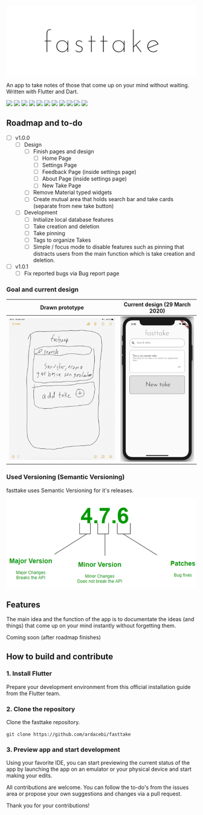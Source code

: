 <img src="/readme_assets/fasttake_repo.png" alt="fasttake logo" align="middle">

An app to take notes of those that come up on your mind without waiting. Written with Flutter and Dart.

<img src="https://img.shields.io/github/repo-size/ardacebi/fasttake?style=flat-square"></img>
<img src="https://img.shields.io/github/commit-activity/m/ardacebi/fasttake?style=flat-square"></img>
<img src="https://img.shields.io/github/contributors/ardacebi/fasttake?style=flat-square"></img>
<img src="https://img.shields.io/github/v/release/ardacebi/fasttake?label=latest%20stable%20release&style=flat-square"></img>
<img src="https://img.shields.io/github/v/release/ardacebi/fasttake?include_prereleases&label=latest%20pre-release&style=flat-square"></img>
<img src="https://img.shields.io/github/license/ardacebi/fasttake?style=flat-square"></img>
<img src="https://img.shields.io/github/issues/ardacebi/fasttake?style=flat-square"></img>
<img src="https://img.shields.io/github/repo-size/ardacebi/fasttake?style=flat-square"></img>
<img src="https://img.shields.io/github/repo-size/ardacebi/fasttake?style=flat-square"></img>
<img src="https://img.shields.io/github/repo-size/ardacebi/fasttake?style=flat-square"></img>
<img src="https://img.shields.io/github/stars/ardacebi/fasttake?style=social"></img>

## Roadmap and to-do
- [ ] v1.0.0
  - [ ] Design
    - [ ] Finish pages and design
        - [ ] Home Page
        - [ ] Settings Page
        - [ ] Feedback Page (inside settings page)
        - [ ] About Page (inside settings page)
        - [ ] New Take Page
    - [ ] Remove Material typed widgets
    - [ ] Create mutual area that holds search bar and take cards (separate from new take button)
  - [ ] Development
    - [ ] Initialize local database features
    - [ ] Take creation and deletion
    - [ ] Take pinning
    - [ ] Tags to organize Takes
    - [ ] Simple / focus mode to disable features such as pinning that distracts users from the main function which is take creation and deletion.
- [ ] v1.0.1
    - [ ] Fix reported bugs via Bug report page

### Goal and current design
| Drawn prototype | Current design (29 March 2020) |
|:-:|:-:|
| ![First](/readme_assets/prototype.png) | ![Sec](/readme_assets/29_march.png) |

### Used Versioning (Semantic Versioning)
fasttake uses Semantic Versioning for it's releases.

<img src="/readme_assets/versioning.png" alt="semantic versioning" align="middle">

## Features
The main idea and the function of the app is to documentate the ideas (and things) that come up on your mind instantly without forgetting them.

Coming soon (after roadmap finishes)

## How to build and contribute

### 1. Install Flutter
Prepare your development environment from this official installation guide from the Flutter team.

### 2. Clone the repository
Clone the fasttake repository.


`git clone https://github.com/ardacebi/fasttake`

### 3. Preview app and start development
Using your favorite IDE, you can start previewing the current status of the app by launching the app on an emulator or your physical device and start making your edits.

All contributions are welcome. You can follow the to-do's from the issues area or propose your own suggestions and changes via a pull request.

Thank you for your contributions!

